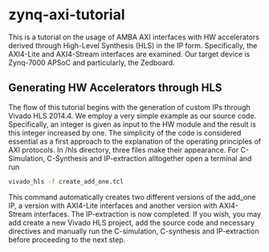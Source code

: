 # zynq-axi-tutorial

This is a tutorial on the usage of AMBA AXI interfaces with HW accelerators derived through High-Level Synthesis (HLS) in the IP form. Specifically, the AXI4-Lite and AXI4-Stream interfaces are examined. Our target device is Zynq-7000 APSoC and particularly, the Zedboard.

## Generating HW Accelerators through HLS

The flow of this tutorial begins with the generation of custom IPs through Vivado HLS 2014.4. We employ a very simple example as our source code. Specifically, an integer is given as input to the HW module and the result is this integer increased by one. The simplicity of the code is considered essential as a first approach to the explanation of the operating principles of AXI protocols. In /hls directory, three files make their appearance. For C-Simulation, C-Synthesis and IP-extraction alltogether open a terminal and run

```bash
vivado_hls -f create_add_one.tcl
```

This command automatically creates two different versions of the add_one IP, a version with AXI4-Lite interfaces and another version with AXI4-Stream interfaces. The IP-extraction is now completed. If you wish, you may add create a new Vivado HLS project, add the source code and necessary directives and manually run the C-simulation, C-synthesis and IP-extraction before proceeding to the next step.
